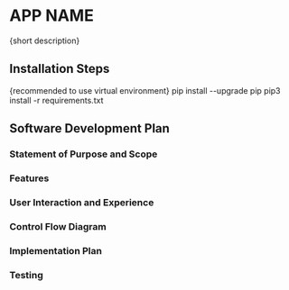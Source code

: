 # APP NAME

{short description}


## Installation Steps

{recommended to use virtual environment}
pip install --upgrade pip
pip3 install -r requirements.txt

## Software Development Plan

### Statement of Purpose and Scope

### Features

### User Interaction and Experience

### Control Flow Diagram

### Implementation Plan

### Testing
